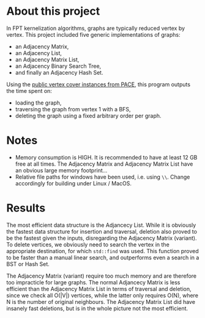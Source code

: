 # About this project
In FPT kernelization algorithms, graphs are typically reduced vertex by vertex. This project included five generic implementations of graphs:
* an Adjacency Matrix,
* an Adjacency List,
* an Adjacency Matrix List,
* an Adjacency Binary Search Tree,
* and finally an Adjacency Hash Set.

Using the [public vertex cover instances from PACE](https://pacechallenge.org/2019/vc/vc_exact/), this program outputs the time spent on:
* loading the graph,
* traversing the graph from vertex 1 with a BFS,
* deleting the graph using a fixed arbitrary order per graph.

# Notes
* Memory consumption is HIGH. It is recommended to have at least 12 GB free at all times. The Adjacency Matrix and Adjacency Matrix List have an obvious large memory footprint...
* Relative file paths for windows have been used, i.e. using ``\\``. Change accordingly for building under Linux / MacOS.

# Results
The most efficient data structure is the Adjancecy List. While it is obviously the fastest data structure for insertion and traversal, deletion also proved to be the fastest given the inputs, disregarding the Adjacency Matrix (variant). To delete vertices, we obviously need to search the vertex in the appropriate destination, for which `std::find` was used. This function proved to be faster than a manual linear search, and outperforms even a search in a BST or Hash Set. 

The Adjacency Matrix (variant) require too much memory and are therefore too impracticle for large graphs. The normal Adjancecy Matrix is less efficient than the Adjacency Matrix List in terms of traversal and deletion, since we check all O(|V|) vertices, while the latter only requires O(N), where N is the number of original neighbours. The Adjacency Matrix List did have insanely fast deletions, but is in the whole picture not the most efficient.
